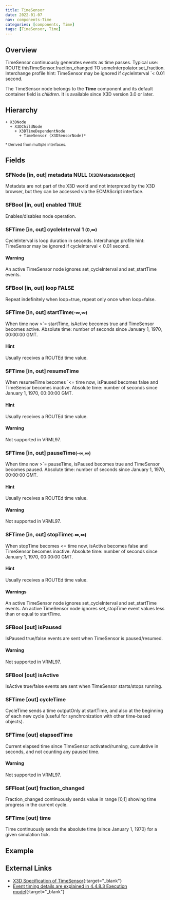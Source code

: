 ```yaml
---
title: TimeSensor
date: 2022-01-07
nav: components-Time
categories: [components, Time]
tags: [TimeSensor, Time]
---
```

<style>
.post h3 {
  word-spacing: 0.2em;
}
</style>

## Overview

TimeSensor continuously generates events as time passes. Typical use: ROUTE thisTimeSensor.fraction_changed TO someInterpolator.set_fraction. Interchange profile hint: TimeSensor may be ignored if cycleInterval `< 0.01 second.

The TimeSensor node belongs to the **Time** component and its default container field is *children.* It is available since X3D version 3.0 or later.

## Hierarchy

```
+ X3DNode
  + X3DChildNode
    + X3DTimeDependentNode
      + TimeSensor (X3DSensorNode)*
```

<small>\* Derived from multiple interfaces.</small>

## Fields

### SFNode [in, out] **metadata** NULL <small>[X3DMetadataObject]</small>

Metadata are not part of the X3D world and not interpreted by the X3D browser, but they can be accessed via the ECMAScript interface.

### SFBool [in, out] **enabled** TRUE

Enables/disables node operation.

### SFTime [in, out] **cycleInterval** 1 <small>(0,∞)</small>

CycleInterval is loop duration in seconds. Interchange profile hint: TimeSensor may be ignored if cycleInterval \< 0.01 second.

#### Warning

An active TimeSensor node ignores set_cycleInterval and set_startTime events.

### SFBool [in, out] **loop** FALSE

Repeat indefinitely when loop=true, repeat only once when loop=false.

### SFTime [in, out] **startTime**<small>(-∞,∞)</small>

When time now >`= startTime, isActive becomes true and TimeSensor becomes active. Absolute time: number of seconds since January 1, 1970, 00:00:00 GMT.

#### Hint

Usually receives a ROUTEd time value.

### SFTime [in, out] **resumeTime**

When resumeTime becomes `<= time now, isPaused becomes false and TimeSensor becomes inactive. Absolute time: number of seconds since January 1, 1970, 00:00:00 GMT.

#### Hint

Usually receives a ROUTEd time value.

#### Warning

Not supported in VRML97.

### SFTime [in, out] **pauseTime**<small>(-∞,∞)</small>

When time now >`= pauseTime, isPaused becomes true and TimeSensor becomes paused. Absolute time: number of seconds since January 1, 1970, 00:00:00 GMT.

#### Hint

Usually receives a ROUTEd time value.

#### Warning

Not supported in VRML97.

### SFTime [in, out] **stopTime**<small>(-∞,∞)</small>

When stopTime becomes \<= time now, isActive becomes false and TimeSensor becomes inactive. Absolute time: number of seconds since January 1, 1970, 00:00:00 GMT.

#### Hint

Usually receives a ROUTEd time value.

#### Warnings

An active TimeSensor node ignores set_cycleInterval and set_startTime events. An active TimeSensor node ignores set_stopTime event values less than or equal to startTime.

### SFBool [out] **isPaused**

IsPaused true/false events are sent when TimeSensor is paused/resumed.

#### Warning

Not supported in VRML97.

### SFBool [out] **isActive**

IsActive true/false events are sent when TimeSensor starts/stops running.

### SFTime [out] **cycleTime**

CycleTime sends a time outputOnly at startTime, and also at the beginning of each new cycle (useful for synchronization with other time-based objects).

### SFTime [out] **elapsedTime**

Current elapsed time since TimeSensor activated/running, cumulative in seconds, and not counting any paused time.

#### Warning

Not supported in VRML97.

### SFFloat [out] **fraction_changed**

Fraction_changed continuously sends value in range [0,1] showing time progress in the current cycle.

### SFTime [out] **time**

Time continuously sends the absolute time (since January 1, 1970) for a given simulation tick.

## Example

<x3d-canvas src="https://create3000.github.io/media/examples/Time/TimeSensor/TimeSensor.x3d"></x3d-canvas>

## External Links

- [X3D Specification of TimeSensor](https://www.web3d.org/documents/specifications/19775-1/V4.0/Part01/components/time.html#TimeSensor){:target="_blank"}
- [Event timing details are explained in 4.4.8.3 Execution model](https://www.web3d.org/files/specifications/19775-1/V3.3/Part01/concepts.html#ExecutionModel){:target="_blank"}
